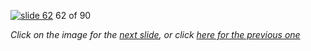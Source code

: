 [![slide 62](https://dl.dropboxusercontent.com/u/2977490/presentations/cookbook/img62.jpg)](63.md)
62 of 90

_Click on the image for the [next slide](63.md), or click [here for the previous one](61.md)_